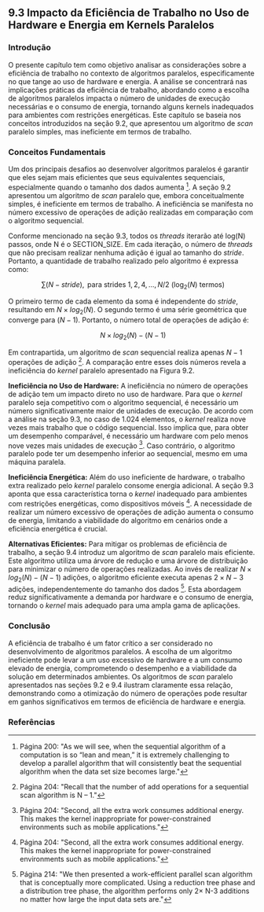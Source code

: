 ## 9.3 Impacto da Eficiência de Trabalho no Uso de Hardware e Energia em Kernels Paralelos

### Introdução
O presente capítulo tem como objetivo analisar as considerações sobre a eficiência de trabalho no contexto de algoritmos paralelos, especificamente no que tange ao uso de hardware e energia. A análise se concentrará nas implicações práticas da eficiência de trabalho, abordando como a escolha de algoritmos paralelos impacta o número de unidades de execução necessárias e o consumo de energia, tornando alguns kernels inadequados para ambientes com restrições energéticas. Este capítulo se baseia nos conceitos introduzidos na seção 9.2, que apresentou um algoritmo de *scan* paralelo simples, mas ineficiente em termos de trabalho.

### Conceitos Fundamentais

Um dos principais desafios ao desenvolver algoritmos paralelos é garantir que eles sejam mais eficientes que seus equivalentes sequenciais, especialmente quando o tamanho dos dados aumenta [^2]. A seção 9.2 apresentou um algoritmo de *scan* paralelo que, embora conceitualmente simples, é ineficiente em termos de trabalho. A ineficiência se manifesta no número excessivo de operações de adição realizadas em comparação com o algoritmo sequencial.

Conforme mencionado na seção 9.3, todos os *threads* iterarão até log(N) passos, onde N é o SECTION_SIZE. Em cada iteração, o número de *threads* que não precisam realizar nenhuma adição é igual ao tamanho do *stride*. Portanto, a quantidade de trabalho realizado pelo algoritmo é expressa como:

$$\
\sum (N - stride), \text{ para strides } 1, 2, 4, ..., N/2 \text{ (log}_2(N) \text{ termos)}
$$

O primeiro termo de cada elemento da soma é independente do *stride*, resultando em $N \times log_2(N)$. O segundo termo é uma série geométrica que converge para $(N - 1)$. Portanto, o número total de operações de adição é:

$$\
N \times log_2(N) - (N - 1)
$$

Em contrapartida, um algoritmo de *scan* sequencial realiza apenas $N - 1$ operações de adição [^3]. A comparação entre esses dois números revela a ineficiência do *kernel* paralelo apresentado na Figura 9.2.

**Ineficiência no Uso de Hardware:**
A ineficiência no número de operações de adição tem um impacto direto no uso de hardware. Para que o *kernel* paralelo seja competitivo com o algoritmo sequencial, é necessário um número significativamente maior de unidades de execução. De acordo com a análise na seção 9.3, no caso de 1.024 elementos, o *kernel* realiza nove vezes mais trabalho que o código sequencial. Isso implica que, para obter um desempenho comparável, é necessário um hardware com pelo menos nove vezes mais unidades de execução [^8]. Caso contrário, o algoritmo paralelo pode ter um desempenho inferior ao sequencial, mesmo em uma máquina paralela.

**Ineficiência Energética:**
Além do uso ineficiente de hardware, o trabalho extra realizado pelo *kernel* paralelo consome energia adicional. A seção 9.3 aponta que essa característica torna o *kernel* inadequado para ambientes com restrições energéticas, como dispositivos móveis [^8]. A necessidade de realizar um número excessivo de operações de adição aumenta o consumo de energia, limitando a viabilidade do algoritmo em cenários onde a eficiência energética é crucial.

**Alternativas Eficientes:**
Para mitigar os problemas de eficiência de trabalho, a seção 9.4 introduz um algoritmo de *scan* paralelo mais eficiente. Este algoritmo utiliza uma árvore de redução e uma árvore de distribuição para minimizar o número de operações realizadas. Ao invés de realizar $N \times log_2(N) - (N - 1)$ adições, o algoritmo eficiente executa apenas $2 \times N - 3$ adições, independentemente do tamanho dos dados [^18]. Esta abordagem reduz significativamente a demanda por hardware e o consumo de energia, tornando o *kernel* mais adequado para uma ampla gama de aplicações.

### Conclusão

A eficiência de trabalho é um fator crítico a ser considerado no desenvolvimento de algoritmos paralelos. A escolha de um algoritmo ineficiente pode levar a um uso excessivo de hardware e a um consumo elevado de energia, comprometendo o desempenho e a viabilidade da solução em determinados ambientes. Os algoritmos de *scan* paralelo apresentados nas seções 9.2 e 9.4 ilustram claramente essa relação, demonstrando como a otimização do número de operações pode resultar em ganhos significativos em termos de eficiência de hardware e energia.

### Referências
[^2]: Página 200: "As we will see, when the sequential algorithm of a computation is so “lean and mean,” it is extremely challenging to develop a parallel algorithm that will consistently beat the sequential algorithm when the data set size becomes large."
[^3]: Página 204: "Recall that the number of add operations for a sequential scan algorithm is N – 1."
[^8]: Página 204: "Second, all the extra work consumes additional energy. This makes the kernel inappropriate for power-constrained environments such as mobile applications."
[^18]: Página 214: "We then presented a work-efficient parallel scan algorithm that is conceptually more complicated. Using a reduction tree phase and a distribution tree phase, the algorithm performs only 2× N-3 additions no matter how large the input data sets are."
<!-- END -->